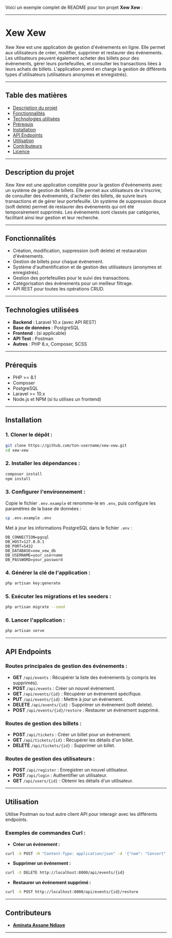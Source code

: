 Voici un exemple complet de README pour ton projet **Xew Xew** :

---

# **Xew Xew**

Xew Xew est une application de gestion d'événements en ligne. Elle permet aux utilisateurs de créer, modifier, supprimer et restaurer des événements. Les utilisateurs peuvent également acheter des billets pour des événements, gérer leurs portefeuilles, et consulter les transactions liées à leurs achats de billets. L'application prend en charge la gestion de différents types d'utilisateurs (utilisateurs anonymes et enregistrés).

---

## **Table des matières**

- [Description du projet](#description-du-projet)
- [Fonctionnalités](#fonctionnalités)
- [Technologies utilisées](#technologies-utilisées)
- [Prérequis](#prérequis)
- [Installation](#installation)
- [API Endpoints](#api-endpoints)
- [Utilisation](#utilisation)
- [Contributeurs](#contributeurs)
- [Licence](#licence)

---

## **Description du projet**

Xew Xew est une application complète pour la gestion d'événements avec un système de gestion de billets. Elle permet aux utilisateurs de s'inscrire, de consulter des événements, d'acheter des billets, de suivre leurs transactions et de gérer leur portefeuille. Un système de suppression douce (soft delete) permet de restaurer des événements qui ont été temporairement supprimés. Les événements sont classés par catégories, facilitant ainsi leur gestion et leur recherche.

---

## **Fonctionnalités**

- Création, modification, suppression (soft delete) et restauration d'événements.
- Gestion de billets pour chaque événement.
- Système d'authentification et de gestion des utilisateurs (anonymes et enregistrés).
- Gestion des portefeuilles pour le suivi des transactions.
- Catégorisation des événements pour un meilleur filtrage.
- API REST pour toutes les opérations CRUD.

---

## **Technologies utilisées**

- **Backend** : Laravel 10.x (avec API REST)
- **Base de données** : PostgreSQL
- **Frontend** : (si applicable)
- **API Test** : Postman
- **Autres** : PHP 8.x, Composer, SCSS

---

## **Prérequis**

- PHP >= 8.1
- Composer
- PostgreSQL
- Laravel >= 10.x
- Node.js et NPM (si tu utilises un frontend)

---

## **Installation**

### 1. **Cloner le dépôt :**

```bash
git clone https://github.com/ton-username/xew-xew.git
cd xew-xew
```

### 2. **Installer les dépendances :**

```bash
composer install
npm install
```

### 3. **Configurer l'environnement :**

Copie le fichier `.env.example` et renomme-le en `.env`, puis configure les paramètres de la base de données :

```bash
cp .env.example .env
```

Met à jour les informations PostgreSQL dans le fichier `.env` :

```plaintext
DB_CONNECTION=pgsql
DB_HOST=127.0.0.1
DB_PORT=5432
DB_DATABASE=xew_xew_db
DB_USERNAME=your_username
DB_PASSWORD=your_password
```

### 4. **Générer la clé de l'application :**

```bash
php artisan key:generate
```

### 5. **Exécuter les migrations et les seeders :**

```bash
php artisan migrate --seed
```

### 6. **Lancer l'application :**

```bash
php artisan serve
```

---

## **API Endpoints**

### Routes principales de gestion des événements :

- **GET** `/api/events` : Récupérer la liste des événements (y compris les supprimés).
- **POST** `/api/events` : Créer un nouvel événement.
- **GET** `/api/events/{id}` : Récupérer un événement spécifique.
- **PUT** `/api/events/{id}` : Mettre à jour un événement.
- **DELETE** `/api/events/{id}` : Supprimer un événement (soft delete).
- **POST** `/api/events/{id}/restore` : Restaurer un événement supprimé.

### Routes de gestion des billets :

- **POST** `/api/tickets` : Créer un billet pour un événement.
- **GET** `/api/tickets/{id}` : Récupérer les détails d'un billet.
- **DELETE** `/api/tickets/{id}` : Supprimer un billet.

### Routes de gestion des utilisateurs :

- **POST** `/api/register` : Enregistrer un nouvel utilisateur.
- **POST** `/api/login` : Authentifier un utilisateur.
- **GET** `/api/users/{id}` : Obtenir les détails d'un utilisateur.

---

## **Utilisation**

Utilise Postman ou tout autre client API pour interagir avec les différents endpoints.

### Exemples de commandes Curl :

- **Créer un événement :**

```bash
curl -X POST -H "Content-Type: application/json" -d '{"nom": "Concert", "description": "Concert de musique", "quantite_billet": 100, "prix_billet": 25.50, "date": "2024-10-10", "heure": "20:00", "lieu": "Paris"}' http://localhost:8000/api/events
```

- **Supprimer un événement :**

```bash
curl -X DELETE http://localhost:8000/api/events/{id}
```

- **Restaurer un événement supprimé :**

```bash
curl -X POST http://localhost:8000/api/events/{id}/restore
```

---

## **Contributeurs**

- **[Aminata Assane Ndiaye](https://github.com/Aminata-A)**

---


